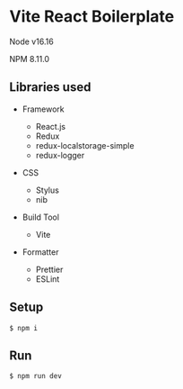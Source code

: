 # Vite React Boilerplate

Node v16.16

NPM 8.11.0

## Libraries used



- Framework
  - React.js
  - Redux
  - redux-localstorage-simple
  - redux-logger




- CSS
  - Stylus
  - nib


- Build Tool
  - Vite


- Formatter
  - Prettier
  - ESLint





## Setup

```
$ npm i
```

## Run


```
$ npm run dev
```